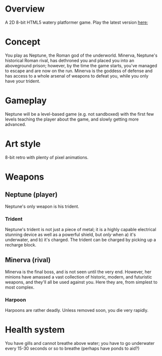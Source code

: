 # Overview

A 2D 8-bit HTML5 watery platformer game. Play the latest version
[here](http://zlsa.github.io/neptune/);

# Concept

You play as Neptune, the Roman god of the underworld. Minerva,
Neptune's historical Roman rival, has dethroned you and placed you
into an aboveground prison; however, by the time the game starts,
you've managed to escape and are now on the run. Minerva is the
goddess of defense and has access to a whole arsenal of weapons to
defeat you, while you only have your trident.

# Gameplay

Neptune will be a level-based game (e.g. not sandboxed) with the first
few levels teaching the player about the game, and slowly getting more
advanced.

# Art style

8-bit retro with plenty of pixel animations.

# Weapons

## Neptune (player)

Neptune's only weapon is his trident.

### Trident

Neptune's trident is not just a piece of metal; it is a highly capable
electrical stunning device as well as a powerful shield, but _only_
when a) it's underwater, and b) it's charged. The trident can be
charged by picking up a recharge block.

## Minerva (rival)

Minerva is the final boss, and is not seen until the very
end. However, her minions have amassed a vast collection of historic,
modern, and futuristic weapons, and they'll all be used against
you. Here they are, from simplest to most complex.

### Harpoon

Harpoons are rather deadly. Unless removed soon, you die very
rapidly. 

# Health system

You have gills and cannot breathe above water; you have to go
underwater every 15-30 seconds or so to breathe (perhaps have ponds to
aid?)
